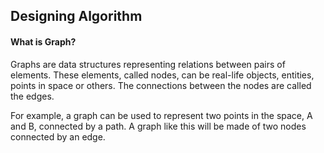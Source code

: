 ## Designing Algorithm
#### What is Graph?
Graphs are data structures representing relations between pairs of elements. These elements, called nodes, can be real-life objects, entities, points in space or others. The connections between the nodes are called the edges.

For example, a graph can be used to represent two points in the space, A and B, connected by a path. A graph like this will be made of two nodes connected by an edge.
